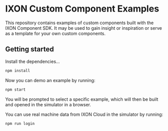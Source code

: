 # IXON Custom Component Examples

This repository contains examples of custom components built with the IXON Component SDK. It may be used to gain insight or inspiration or serve as a template for your own custom components.

## Getting started

Install the dependencies...

```sh
npm install
```

Now you can demo an example by running:

```sh
npm start
```

You will be prompted to select a specific example, which will then be built and opened in the simulator in a browser.

You can use real machine data from IXON Cloud in the simulator by running:

```sh
npm run login
```

